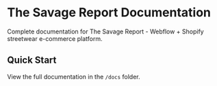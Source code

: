 # The Savage Report Documentation

Complete documentation for The Savage Report - Webflow + Shopify streetwear e-commerce platform.

## Quick Start
View the full documentation in the `/docs` folder.